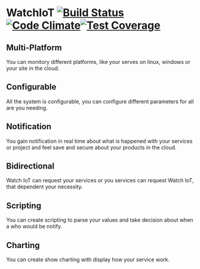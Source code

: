 WatchIoT [![Build Status](https://travis-ci.org/gorums/WatchIoT.svg)](https://travis-ci.org/gorums/WatchIoT) [![Code Climate](https://codeclimate.com/github/gorums/WatchIoT/badges/gpa.svg)](https://codeclimate.com/github/gorums/WatchIoT)[![Test Coverage](https://codeclimate.com/github/gorums/WatchIoT/badges/coverage.svg)](https://codeclimate.com/github/gorums/WatchIoT/coverage)
==



Multi-Platform
--

You can monitory different platforms, like your serves on linux, windows or your site in the cloud.

Configurable
--

All the system is configurable, you can configure different parameters for all are you needing.

Notification
--

You gain notification in real time about what is happened with your services or project and feel save and secure about your products in the cloud.

Bidirectional
--

Watch IoT can request your services or you services can request Watch IoT, that dependent your necessity.

Scripting
--

You can create scripting to parse your values and take decision about when a who would be notify.

Charting
--

You can create show charting with display how your service work.
